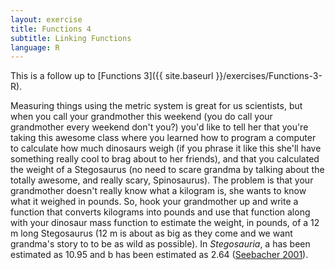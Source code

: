 ```yaml
---
layout: exercise
title: Functions 4
subtitle: Linking Functions
language: R
---
```


This is a follow up to [Functions 3]({{ site.baseurl }}/exercises/Functions-3-R).

Measuring things using the metric system is great for us scientists, but
when you call your grandmother this weekend (you do call your
grandmother every weekend don't you?) you'd like to tell her that you're
taking this awesome class where you learned how to program a computer to
calculate how much dinosaurs weigh (if you phrase it like this she'll
have something really cool to brag about to her friends), and that you
calculated the weight of a Stegosaurus (no need to scare grandma by
talking about the totally awesome, and really scary, Spinosaurus). The
problem is that your grandmother doesn't really know what a kilogram is,
she wants to know what it weighed in pounds. So, hook your grandmother
up and write a function that converts kilograms into pounds and use that
function along with your dinosaur mass function to estimate the weight,
in pounds, of a 12 m long Stegosaurus (12 m is about as big as they come
and we want grandma's story to to be as wild as possible). In
*Stegosauria*, a has been estimated as 10.95 and b has been estimated as
2.64 ([Seebacher 2001](http://www.jstor.org/stable/4524171)).
